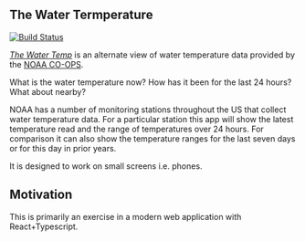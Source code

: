## The Water Termperature

[![Build Status](https://travis-ci.com/gj262/thewatertemp-reactified.svg?branch=master)](https://travis-ci.com/gj262/thewatertemp-reactified)

[_The Water Temp_](http://thewatertemp.vmbed.com/) is an alternate view of water temperature data provided by the [NOAA CO-OPS](https://tidesandcurrents.noaa.gov/stations.html?type=Physical%20Oceanography).

What is the water temperature now? How has it been for the last 24 hours? What about nearby?

NOAA has a number of monitoring stations throughout the US that collect water temperature data. For a particular station this app will show the latest temperature read and the range of temperatures over 24 hours. For comparison it can also show the temperature ranges for the last seven days or for this day in prior years.

It is designed to work on small screens i.e. phones.

## Motivation

This is primarily an exercise in a modern web application with React+Typescript.
